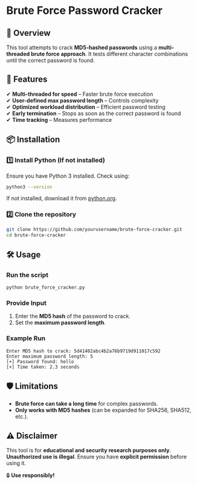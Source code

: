 # Brute Force Password Cracker

## 📌 Overview
This tool attempts to crack **MD5-hashed passwords** using a **multi-threaded brute force approach**. It tests different character combinations until the correct password is found.

## 🚀 Features
✔ **Multi-threaded for speed** – Faster brute force execution  
✔ **User-defined max password length** – Controls complexity  
✔ **Optimized workload distribution** – Efficient password testing  
✔ **Early termination** – Stops as soon as the correct password is found  
✔ **Time tracking** – Measures performance

## 📦 Installation
### **1️⃣ Install Python (If not installed)**
Ensure you have Python 3 installed. Check using:
```bash
python3 --version
```
If not installed, download it from [python.org](https://www.python.org/).

### **2️⃣ Clone the repository**
```bash
git clone https://github.com/yourusername/brute-force-cracker.git
cd brute-force-cracker
```

## 🛠 Usage
### **Run the script**
```bash
python brute_force_cracker.py
```

### **Provide Input**
1. Enter the **MD5 hash** of the password to crack.
2. Set the **maximum password length**.

### **Example Run**
```
Enter MD5 hash to crack: 5d41402abc4b2a76b9719d911017c592
Enter maximum password length: 5
[+] Password found: hello
[+] Time taken: 2.3 seconds
```

## 🛡️ Limitations
- **Brute force can take a long time** for complex passwords.
- **Only works with MD5 hashes** (can be expanded for SHA256, SHA512, etc.).

## ⚠️ Disclaimer
This tool is for **educational and security research purposes only**. **Unauthorized use is illegal**. Ensure you have **explicit permission** before using it.

🔒 **Use responsibly!**

